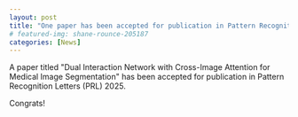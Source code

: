 ```yaml
---
layout: post
title: "One paper has been accepted for publication in Pattern Recognition Letters (PRL) 2025"
# featured-img: shane-rounce-205187
categories: [News]
---
```


A paper titled "Dual Interaction Network with Cross-Image Attention for Medical Image Segmentation" has been accepted for publication in Pattern Recognition Letters (PRL) 2025.

Congrats!
